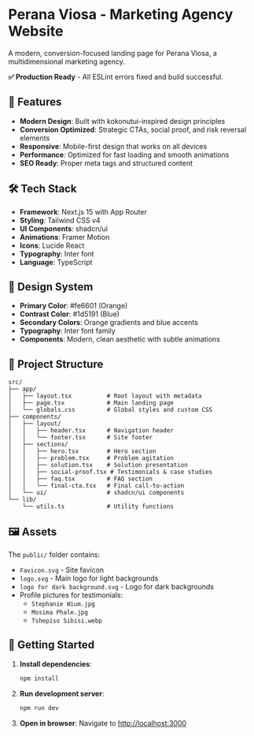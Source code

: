 # Perana Viosa - Marketing Agency Website

A modern, conversion-focused landing page for Perana Viosa, a multidimensional marketing agency.

**✅ Production Ready** - All ESLint errors fixed and build successful.

## 🚀 Features

- **Modern Design**: Built with kokonutui-inspired design principles
- **Conversion Optimized**: Strategic CTAs, social proof, and risk reversal elements
- **Responsive**: Mobile-first design that works on all devices
- **Performance**: Optimized for fast loading and smooth animations
- **SEO Ready**: Proper meta tags and structured content

## 🛠 Tech Stack

- **Framework**: Next.js 15 with App Router
- **Styling**: Tailwind CSS v4
- **UI Components**: shadcn/ui
- **Animations**: Framer Motion
- **Icons**: Lucide React
- **Typography**: Inter font
- **Language**: TypeScript

## 🎨 Design System

- **Primary Color**: #fe6601 (Orange)
- **Contrast Color**: #1d5191 (Blue)
- **Secondary Colors**: Orange gradients and blue accents
- **Typography**: Inter font family
- **Components**: Modern, clean aesthetic with subtle animations

## 📁 Project Structure

```
src/
├── app/
│   ├── layout.tsx          # Root layout with metadata
│   ├── page.tsx            # Main landing page
│   └── globals.css         # Global styles and custom CSS
├── components/
│   ├── layout/
│   │   ├── header.tsx      # Navigation header
│   │   └── footer.tsx      # Site footer
│   ├── sections/
│   │   ├── hero.tsx        # Hero section
│   │   ├── problem.tsx     # Problem agitation
│   │   ├── solution.tsx    # Solution presentation
│   │   ├── social-proof.tsx # Testimonials & case studies
│   │   ├── faq.tsx         # FAQ section
│   │   └── final-cta.tsx   # Final call-to-action
│   └── ui/                 # shadcn/ui components
└── lib/
    └── utils.ts            # Utility functions
```

## 🖼 Assets

The `public/` folder contains:
- `Favicon.svg` - Site favicon
- `logo.svg` - Main logo for light backgrounds
- `logo for dark background.svg` - Logo for dark backgrounds
- Profile pictures for testimonials:
  - `Stephanie Wium.jpg`
  - `Mosima Phale.jpg`
  - `Tshepiso Sibisi.webp`

## 🚀 Getting Started

1. **Install dependencies**:
   ```bash
   npm install
   ```

2. **Run development server**:
   ```bash
   npm run dev
   ```

3. **Open in browser**:
   Navigate to [http://localhost:3000](http://localhost:3000)
